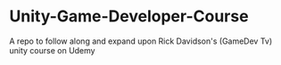 # Unity-Game-Developer-Course
A repo to follow along and expand upon Rick Davidson's (GameDev Tv) unity course on Udemy
